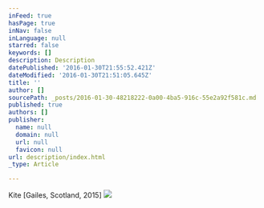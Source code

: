 ```yaml
---
inFeed: true
hasPage: true
inNav: false
inLanguage: null
starred: false
keywords: []
description: Description
datePublished: '2016-01-30T21:55:52.421Z'
dateModified: '2016-01-30T21:51:05.645Z'
title: ''
author: []
sourcePath: _posts/2016-01-30-48218222-0a00-4ba5-916c-55e2a92f581c.md
published: true
authors: []
publisher:
  name: null
  domain: null
  url: null
  favicon: null
url: description/index.html
_type: Article

---
```

Kite \[Gailes, Scotland, 2015\]
![](https://the-grid-user-content.s3-us-west-2.amazonaws.com/0dd8f7bf-fdce-4f49-b4e7-aa2fde05bf9f.JPG)